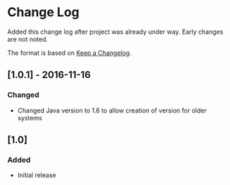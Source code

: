 # Change Log
Added this change log after project was already under way.  Early changes are not noted.

The format is based on [Keep a Changelog](http://keepachangelog.com/).

## [1.0.1] - 2016-11-16
### Changed
- Changed Java version to 1.6 to allow creation of version for older systems

## [1.0]
### Added
- Initial release
